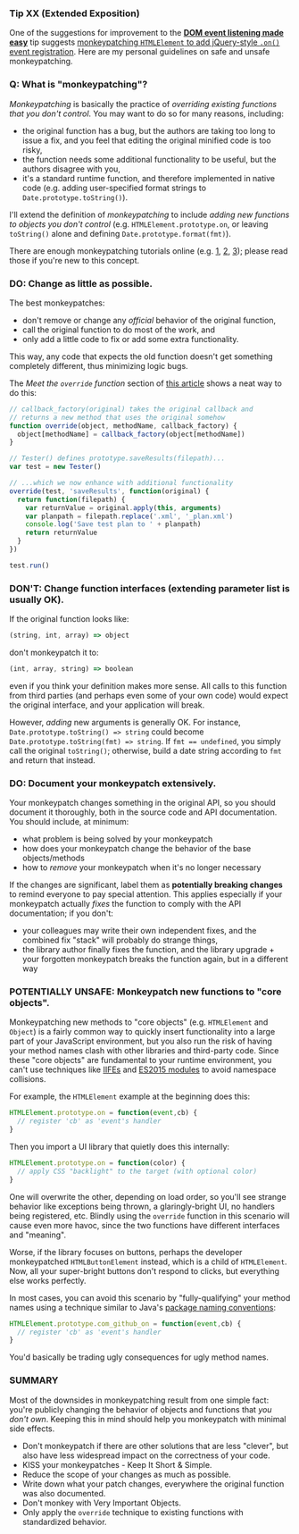 ### Tip XX (Extended Exposition)

One of the suggestions for improvement to the [**DOM event listening made easy**](tip_to_be_published) tip suggests [monkeypatching `HTMLElement` to add jQuery-style `.on()` event registration](https://github.com/loverajoel/jstips/pull/306#issuecomment-196607135). Here are my personal guidelines on safe and unsafe monkeypatching.

### Q: What is "monkeypatching"?

_Monkeypatching_ is basically the practice of _overriding existing functions that you don't control_. You may want to do so for many reasons, including:

- the original function has a bug, but the authors are taking too long to issue a fix, and you feel that editing the original minified code is too risky,
- the function needs some additional functionality to be useful, but the authors disagree with you,
- it's a standard runtime function, and therefore implemented in native code (e.g. adding user-specified format strings to `Date.prototype.toString()`).

I'll extend the definition of _monkeypatching_ to include _adding new functions to objects you don't control_ (e.g. `HTMLElement.prototype.on`, or leaving `toString()` alone and defining `Date.prototype.format(fmt)`).

There are enough monkeypatching tutorials online (e.g. [1](https://davidwalsh.name/monkey-patching), [2](http://me.dt.in.th/page/JavaScript-override/), [3](http://raganwald.com/2015/08/08/monkey-patching-extension-methods-bind-operator.html)); please read those if you're new to this concept.

### DO: Change as little as possible.

The best monkeypatches:

- don't remove or change any _official_ behavior of the original function,
- call the original function to do most of the work, and
- only add a little code to fix or add some extra functionality.

This way, any code that expects the old function doesn't get something completely different, thus minimizing logic bugs.

The _Meet the `override` function_ section of [this article](http://me.dt.in.th/page/JavaScript-override/) shows a neat way to do this:

```js
// callback_factory(original) takes the original callback and
// returns a new method that uses the original somehow
function override(object, methodName, callback_factory) {
  object[methodName] = callback_factory(object[methodName])
}

// Tester() defines prototype.saveResults(filepath)...
var test = new Tester()

// ...which we now enhance with additional functionality
override(test, 'saveResults', function(original) {
  return function(filepath) {
    var returnValue = original.apply(this, arguments)
    var planpath = filepath.replace('.xml', '_plan.xml')
    console.log('Save test plan to ' + planpath)
    return returnValue
  }
})

test.run()
```

### DON'T: Change function interfaces (extending parameter list is usually OK).

If the original function looks like:

```js
(string, int, array) => object
```

don't monkeypatch it to:

```js
(int, array, string) => boolean
```

even if you think your definition makes more sense. All calls to this function from third parties (and perhaps even some of your own code) would expect the original interface, and your application will break.

However, _adding_ new arguments is generally OK. For instance, `Date.prototype.toString() => string` could become `Date.prototype.toString(fmt) => string`. If `fmt == undefined`, you simply call the original `toString()`; otherwise, build a date string according to `fmt` and return that instead.

### DO: Document your monkeypatch extensively.

Your monkeypatch changes something in the original API, so you should document it thoroughly, both in the source code and API documentation. You should include, at minimum:

- what problem is being solved by your monkeypatch
- how does your monkeypatch change the behavior of the base objects/methods
- how to _remove_ your monkeypatch when it's no longer necessary

If the changes are significant, label them as **potentially breaking changes** to remind everyone to pay special attention. This applies especially if your monkeypatch actually _fixes_ the function to comply with the API documentation; if you don't:

- your colleagues may write their own independent fixes, and the combined fix "stack" will probably do strange things,
- the library author finally fixes the function, and the library upgrade + your forgotten monkeypatch breaks the function again, but in a different way

### POTENTIALLY UNSAFE: Monkeypatch new functions to "core objects".

Monkeypatching new methods to "core objects" (e.g. `HTMLElement` and `Object`) is a fairly common way to quickly insert functionality into a large part of your JavaScript environment, but you also run the risk of having your method names clash with other libraries and third-party code. Since these "core objects" are fundamental to your runtime environment, you can't use techniques like [IIFEs](https://en.wikipedia.org/wiki/Immediately-invoked_function_expression) and [ES2015 modules](https://babeljs.io/docs/learn-es2015/#modules) to avoid namespace collisions.

For example, the `HTMLElement` example at the beginning does this:

```js
HTMLElement.prototype.on = function(event,cb) {
  // register 'cb' as 'event's handler
}
```

Then you import a UI library that quietly does this internally:

```js
HTMLElement.prototype.on = function(color) {
  // apply CSS "backlight" to the target (with optional color)
}
```

One will overwrite the other, depending on load order, so you'll see strange behavior like exceptions being thrown, a glaringly-bright UI, no handlers being registered, etc. Blindly using the `override` function in this scenario will cause even more havoc, since the two functions have different interfaces and "meaning".

Worse, if the library focuses on buttons, perhaps the developer monkeypatched `HTMLButtonElement` instead, which is a child of `HTMLElement`. Now, all your super-bright buttons don't respond to clicks, but everything else works perfectly.

In most cases, you can avoid this scenario by "fully-qualifying" your method names using a technique similar to Java's [package naming conventions](https://en.wikipedia.org/wiki/Java_package#Package_naming_conventions):

```js
HTMLElement.prototype.com_github_on = function(event,cb) {
  // register 'cb' as 'event's handler
}
```

You'd basically be trading ugly consequences for ugly method names.

### SUMMARY

Most of the downsides in monkeypatching result from one simple fact: you're publicly changing the behavior of objects and functions that _you don't own_. Keeping this in mind should help you monkeypatch with minimal side effects.

- Don't monkeypatch if there are other solutions that are less "clever", but also have less widespread impact on the correctness of your code.
- KISS your monkeypatches - Keep It Short & Simple.
- Reduce the scope of your changes as much as possible.
- Write down what your patch changes, everywhere the original function was also documented.
- Don't monkey with Very Important Objects.
- Only apply the `override` technique to existing functions with standardized behavior.
